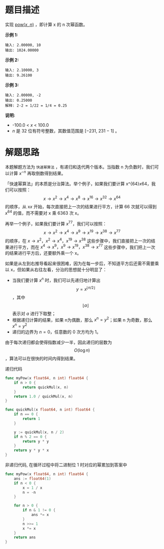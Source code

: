 # 题目描述

实现 [pow(*x*, *n*)](https://www.cplusplus.com/reference/valarray/pow/) ，即计算 x 的 n 次幂函数。

**示例 1:**

```
输入: 2.00000, 10
输出: 1024.00000
```

**示例 2:**

```
输入: 2.10000, 3
输出: 9.26100
```

**示例 3:**

```
输入: 2.00000, -2
输出: 0.25000
解释: 2-2 = 1/22 = 1/4 = 0.25
```

**说明:**

-   -100.0 < *x* < 100.0
-   *n* 是 32 位有符号整数，其数值范围是 [−231, 231 − 1] 。



# 解题思路

本题解题方法为 `快速幂算法` ，有递归和迭代两个版本。当指数 n 为负数时，我们可以计算 $x^{-n}$ 再取倒数得到结果。

「快速幂算法」的本质是分治算法。举个例子，如果我们要计算 x^{64}*x*64，我们可以按照：
$$
x \to x^2 \to x^4 \to x^8 \to x^{16} \to x^{32} \to x^{64}
$$
的顺序，从 x*x* 开始，每次直接把上一次的结果进行平方，计算 66 次就可以得到 $x^{64}$ 的值，而不需要对 x 乘 6363 次 x。

再举一个例子，如果我们要计算 $x^{77}$，我们可以按照：
$$
x \to x^2 \to x^4 \to x^9 \to x^{19} \to x^{38} \to x^{77}
$$
的顺序，在 $x \to x^2$，$x^2 \to x^4$，$x^{19} \to x^{38}$ 这些步骤中，我们直接把上一次的结果进行平方，而在 $x^4 \to x^9，x^9 \to x^{19}，x^{38} \to x^{77}$ 这些步骤中，我们把上一次的结果进行平方后，还要额外乘一个 x。



如果是从左到右推导看起来很困难，因为在每一步后，不知道平方后还需不需要乘以 x，但如果从右往左看，分治的思想就十分明显了：

-   当我们要计算 $x^n$ 时，我们可以先递归地计算出$$ y = x^{\lfloor n/2 \rfloor}$$，其中$$ \lfloor a \rfloor$$ 表示对 $a$ 进行下取整；
-   根据递归计算的结果，如果 n为偶数，那么 $x^n = y^2$；如果 n 为奇数，那么 $x^n = y^2$ 
-   递归的边界为 $n = 0$，任意数的 0 次方均为 1。

由于每次递归都会使得指数减少一半，因此递归的层数为$$ O(\log n)$$，算法可以在很快的时间内得到结果。



递归代码

```go
func myPow(x float64, n int) float64 {
    if n > 0 {
        return quickMul(x, n)
    }
    return 1.0 / quickMul(x, n)
}

func quickMul(x float64, n int) float64 {
    if n == 0 {
        return 1
    }

    y := quickMul(x, n / 2)
    if n % 2 == 0 {
        return y * y
    }
    return y * y * x
}
```

非递归代码, 在循环过程中将二进制位 1 时对应的幂累加到答案中

```go
func myPow(x float64, n int) float64 {
    ans := float64(1)
    if n < 0 {
        x = 1 / x
        n = -n
    }

    for n > 0 {
        if n & 1 != 0 {
            ans *= x
        }
        n >>= 1
        x *= x
    }
    return ans
}

```

